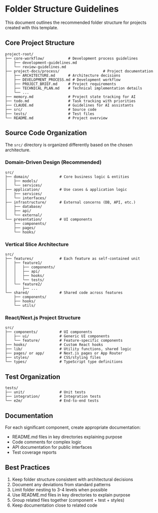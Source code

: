 # Folder Structure Guidelines

This document outlines the recommended folder structure for projects created with this template.

## Core Project Structure

```
project-root/
├── core-workflow/           # Development process guidelines
│   ├── development-guidelines.md
│   └── review-guidelines.md
├── project-docs/process/                    # Project documentation
│   ├── ARCHITECTURE.md      # Architecture decisions
│   ├── DEVELOPMENT_PROCESS.md # Development workflow
│   ├── PROJECT_BRIEF.md     # Project requirements
│   ├── TECHNICAL_PLAN.md    # Technical implementation details
│   └── ...
├── memory.md                # Project state tracking for AI
├── todo.md                  # Task tracking with priorities
├── CLAUDE.md                # Guidelines for AI assistants
├── src/                     # Source code
├── tests/                   # Test files
└── README.md                # Project overview
```

## Source Code Organization

The `src/` directory is organized differently based on the chosen architecture.

### Domain-Driven Design (Recommended)

```
src/
├── domain/              # Core business logic & entities
│   ├── models/
│   └── services/
├── application/         # Use cases & application logic
│   ├── services/
│   └── interfaces/
├── infrastructure/      # External concerns (DB, API, etc.)
│   ├── database/
│   ├── api/
│   └── external/
└── presentation/        # UI components
    ├── components/
    ├── pages/
    └── hooks/
```

### Vertical Slice Architecture

```
src/
├── features/            # Each feature as self-contained unit
│   ├── feature1/
│   │   ├── components/
│   │   ├── api/
│   │   ├── hooks/
│   │   └── tests/
│   └── feature2/
│       ├── ...
└── shared/              # Shared code across features
    ├── components/
    ├── hooks/
    └── utils/
```

### React/Next.js Project Structure

```
src/
├── components/          # UI components
│   ├── ui/              # Generic UI components
│   └── feature/         # Feature-specific components
├── hooks/               # Custom React hooks
├── lib/                 # Utility functions, shared logic
├── pages/ or app/       # Next.js pages or App Router
├── styles/              # CSS/styling files
└── types/               # TypeScript type definitions
```

## Test Organization

```
tests/
├── unit/                # Unit tests
├── integration/         # Integration tests
└── e2e/                 # End-to-end tests
```

## Documentation

For each significant component, create appropriate documentation:
- README.md files in key directories explaining purpose
- Code comments for complex logic
- API documentation for public interfaces
- Test coverage reports

## Best Practices

1. Keep folder structure consistent with architectural decisions
2. Document any deviations from standard patterns
3. Limit folder nesting to 3-4 levels when possible
4. Use README.md files in key directories to explain purpose
5. Group related files together (component + test + styles)
6. Keep documentation close to related code